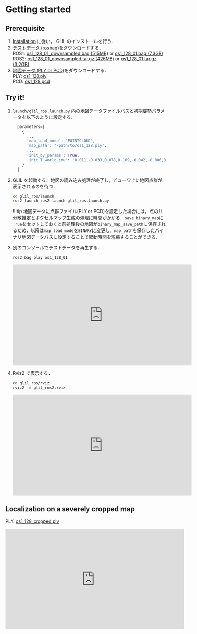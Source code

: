 # Getting started

## Prerequisite

1. [Installation](installation.md) に従い， GLIL のインストールを行う．
2. [テストデータ (rosbag)](https://zenodo.org/record/7233945)をダウンロードする．  
    ROS1: [os1_128_01_downsampled.bag (515MB)](https://zenodo.org/record/7233945/files/os1_128_01_downsampled.bag?download=1) or [os1_128_01.bag (7.3GB)](https://zenodo.org/record/7233945/files/os1_128_01.bag?download=1)  
    ROS2: [os1_128_01_downsampled.tar.gz (426MB)](https://zenodo.org/record/7233945/files/os1_128_01_downsampled.tar.gz?download=1) or [os1_128_01.tar.gz (3.2GB)](https://zenodo.org/record/7233945/files/os1_128_01.tar.gz?download=1)
3. [地図データ (PLY or PCD)](https://zenodo.org/record/7961649)をダウンロードする．  
    PLY: [os1_128.ply](https://zenodo.org/record/7961649/files/os1_128.ply?download=1)  
    PCD: [os1_128.pcd](https://zenodo.org/record/7961649/files/os1_128.pcd?download=1)

## Try it!

1. ```launch/glil_ros.launch.py``` 内の地図データファイルパスと初期姿勢パラメータを以下のように設定する．

    ```python
      parameters=[
        {
          ...
          'map_load_mode': 'POINTCLOUD',
          'map_path': '/path/to/os1_128.ply',
          ...
          'init_by_params': True,
          'init_T_world_imu': '0.011,-0.033,0.078,0.109,-0.042,-0.006,0.993'
        }
      ]
    ```

2. GLIL を起動する．地図の読み込み処理が終了し，ビューワ上に地図点群が表示されるのを待つ．

    ```bash
    cd glil_ros/launch
    ros2 launch ros2 launch glil_ros.launch.py
    ```

    !!!tip
        地図データに点群ファイル(PLY or PCD)を設定した場合には，点の共分散推定とボクセルマップ生成の処理に時間がかかる．```save_binary_map```に```True```をセットしておくと前処理後の地図が```binary_map_save_path```に保存されるため，以降は```map_load_mode```を```BINARY```に変更し，```map_path```を保存したバイナリ地図データパスに設定することで起動時間を短縮することができる．


3. 別のコンソールでテストデータを再生する．

    ```bash
    ros2 bag play os1_128_01
    ```

    <div class="youtube">
    <iframe width="560" height="315" src="https://www.youtube.com/embed/UiB6NqdHncI" title="YouTube video player" frameborder="0" allow="accelerometer; autoplay; clipboard-write; encrypted-media; gyroscope; picture-in-picture; web-share" allowfullscreen></iframe>
    </div>

4. Rviz2 で表示する．

    ```bash
    cd glil_ros/rviz
    rviz2 -d glil_ros2.rviz
    ```

    <div class="youtube">
    <iframe width="560" height="315" src="https://www.youtube.com/embed/Io0buHhiwyg" title="YouTube video player" frameborder="0" allow="accelerometer; autoplay; clipboard-write; encrypted-media; gyroscope; picture-in-picture; web-share" allowfullscreen></iframe>
    </div>


## Localization on a severely cropped map

PLY: [os1_128_cropped.ply](https://zenodo.org/record/7972321/files/os1_128_cropped.ply?download=1)  

<div class="youtube">
<iframe width="560" height="315" src="https://www.youtube.com/embed/k8Vpqbrv7Js" title="YouTube video player" frameborder="0" allow="accelerometer; autoplay; clipboard-write; encrypted-media; gyroscope; picture-in-picture; web-share" allowfullscreen></iframe>
</div>